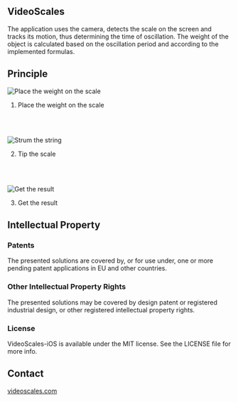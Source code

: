 ## VideoScales

The application uses the camera, detects the scale on the screen and tracks its motion, thus determining the time of oscillation.
The weight of the object is calculated based on the oscillation period and according to the implemented formulas.

## Principle

![Place the weight on the scale](http://videoscales.com/img/scales1.svg)
1. Place the weight on the scale

<br/>
<br/>

![Strum the string](http://videoscales.com/img/scales2.svg)

2. Tip the scale

<br/>
<br/>

![Get the result](http://videoscales.com/img/scales3.svg)

3. Get the result

## Intellectual Property
### Patents
The presented solutions are covered by, or for use under, one or more pending patent applications in EU and other countries.

### Other Intellectual Property Rights
The presented solutions may be covered by design patent or registered industrial design, or other registered intellectual property rights.

### License
VideoScales-iOS is available under the MIT license. See the LICENSE file for more info.

## Contact
[videoscales.com](http://videoscales.com "Video Scales")
